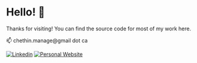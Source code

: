 # Hello! 👋

Thanks for visiting! You can find the source code for most of my work here.
<br/>

📫 chethin.manage@gmail dot ca


[![Linkedin](https://img.shields.io/badge/LinkedIn-0077B5?style=for-the-badge&logo=linkedin&logoColor=white)](https://www.linkedin.com/in/chethinm/)
[![Personal Website](https://img.shields.io/badge/Personal&nbsp;Website-732C2C?style=for-the-badge&logo=About.me&logoColor=white)](https://www.cmanage.dev/)

<!--
**cmanage1/cmanage1** is a ✨ _special_ ✨ repository because its `README.md` (this file) appears on your GitHub profile.

Here are some ideas to get you started:

- 🔭 I’m currently working on ...
- 🌱 I’m currently learning ...
- 👯 I’m looking to collaborate on ...
- 🤔 I’m looking for help with ...
- 💬 Ask me about ...
- 📫 How to reach me: ...
- 😄 Pronouns: ...
- ⚡ Fun fact: ...
-->

